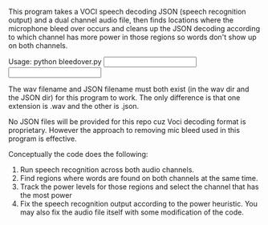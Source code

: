 This program takes a VOCI speech decoding JSON (speech recognition output) and a dual channel audio file, then finds locations where the microphone bleed over occurs and cleans up the JSON decoding according to which channel has more power in those regions so words don't show up on both channels.

Usage: python bleedover.py <input wav dir> <input JSON dir> <output JSON dir>

The wav filename and JSON filename must both exist (in the wav dir and the JSON dir) for this program to work.  The only difference is that one extension is .wav and the other is .json.

No JSON files will be provided for this repo cuz Voci decoding format is proprietary.  However the approach to removing mic bleed used in this program is effective.

Conceptually the code does the following:
1. Run speech recognition across both audio channels.
2. Find regions where words are found on both channels at the same time.
3. Track the power levels for those regions and select the channel that has the most power
4. Fix the speech recognition output according to the power heuristic.  You may also fix the audio file itself with some modification of the code.
